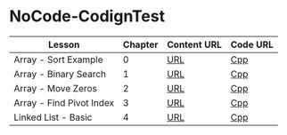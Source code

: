 # NoCode-CodignTest

| Lesson | Chapter | Content URL | Code URL |
|---     | ---     |---          |---       |
|Array - Sort Example|0|[URL](https://velog.io/@lottocomeon/Array-Basic) | [Cpp](https://github.com/ChaejinE/NoCode-CodignTest/blob/main/0.Array/sort_ex.cpp)|
|Array - Binary Search|1|[URL](https://velog.io/@lottocomeon/Array-Binary-Search)| [Cpp](https://github.com/ChaejinE/NoCode-CodignTest/blob/main/0.Array/binary_search.cpp)
|Array - Move Zeros|2|[URL](https://velog.io/@lottocomeon/Array-move-zeros)| [Cpp](https://github.com/ChaejinE/NoCode-CodignTest/blob/main/0.Array/move_zeros.cpp)
|Array - Find Pivot Index|3|[URL](https://velog.io/@lottocomeon/Array-Find-Pivot-Index)| [Cpp](https://github.com/ChaejinE/NoCode-CodignTest/blob/main/0.Array/find_pivot_index.cpp)
|Linked List - Basic|4|[URL](https://velog.io/@lottocomeon/Linked-List-Basic)| [Cpp](https://github.com/ChaejinE/NoCode-CodignTest/blob/main/2.LinkedList/linkedList.cpp)
